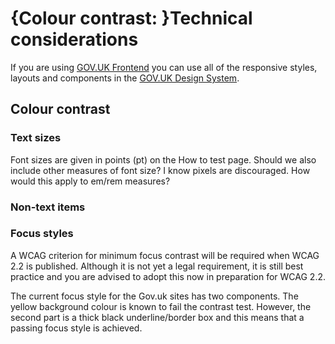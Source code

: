 # {Colour contrast: }Technical considerations

If you are using [GOV.UK Frontend](https://frontend.design-system.service.gov.uk/) you can use all of the responsive styles, layouts and components in the [GOV.UK Design System](https://design-system.service.gov.uk/).

## Colour contrast

### Text sizes

Font sizes are given in points (pt) on the How to test page. Should we also include other measures of font size? I know pixels are discouraged. How would this apply to em/rem measures?

### Non-text items

### Focus styles

A WCAG criterion for minimum focus contrast will be required when WCAG 2.2 is published. Although it is not yet a legal requirement, it is still best practice and you are advised to adopt this now in preparation for WCAG 2.2.

The current focus style for the Gov.uk sites has two components. The yellow background colour is known to fail the contrast test. However, the second part is a thick black underline/border box and this means that a passing focus style is achieved.
